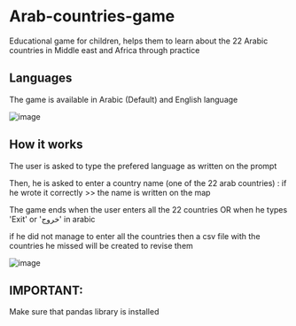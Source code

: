 # Arab-countries-game
Educational game for children, helps them to learn about the 22 Arabic countries in Middle east and Africa through practice


## Languages
The game is available in Arabic (Default) and English language 


![image](https://user-images.githubusercontent.com/61654046/216782854-dc0b1f97-66ac-41b8-9529-f6faed66e52d.png)


## How it works 
The user is asked to type the prefered language as written on the prompt

Then, he is asked to enter a country name (one of the 22 arab countries) : if he wrote it correctly >> the name is written on the map 

The game ends when the user enters all the 22 countries OR when he types 'Exit' or 'خروج' in arabic 

if he did not manage to enter all the countries then a csv file with the countries he missed will be created to revise them 


![image](https://user-images.githubusercontent.com/61654046/216782917-e31ead4c-65f8-43e7-a72d-73b981a16b84.png)


## IMPORTANT:
Make sure that pandas library is installed 
